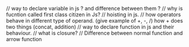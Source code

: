 // way to declare variable in js ? and difference between them ?
// why is fucntion called first class citizen in Js?
// hoisting in js.
// how operators behave in different type of operand. (give example of +, -, /) how + does two things (concat, addition)
// way to declare function in js and their behaviour.
// what is closure?
// Difference between normal function and arrow function
